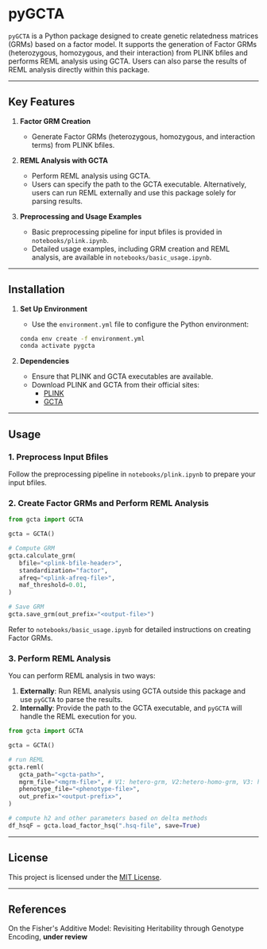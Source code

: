 # pyGCTA

`pyGCTA` is a Python package designed to create genetic relatedness matrices (GRMs) based on a factor model. It supports the generation of Factor GRMs (heterozygous, homozygous, and their interaction) from PLINK bfiles and performs REML analysis using GCTA. Users can also parse the results of REML analysis directly within this package.

---

## Key Features

1. **Factor GRM Creation**  
   - Generate Factor GRMs (heterozygous, homozygous, and interaction terms) from PLINK bfiles.

2. **REML Analysis with GCTA**  
   - Perform REML analysis using GCTA.  
   - Users can specify the path to the GCTA executable. Alternatively, users can run REML externally and use this package solely for parsing results.

3. **Preprocessing and Usage Examples**  
   - Basic preprocessing pipeline for input bfiles is provided in `notebooks/plink.ipynb`.  
   - Detailed usage examples, including GRM creation and REML analysis, are available in `notebooks/basic_usage.ipynb`.

---

## Installation

1. **Set Up Environment**  
   - Use the `environment.yml` file to configure the Python environment:
   ```bash
   conda env create -f environment.yml
   conda activate pygcta
   ```

2. **Dependencies**  
   - Ensure that PLINK and GCTA executables are available.  
   - Download PLINK and GCTA from their official sites:  
     - [PLINK](https://www.cog-genomics.org/plink/)  
     - [GCTA](https://yanglab.westlake.edu.cn/software/gcta/#Download)  

---

## Usage

### 1. Preprocess Input Bfiles
Follow the preprocessing pipeline in `notebooks/plink.ipynb` to prepare your input bfiles.

### 2. Create Factor GRMs and Perform REML Analysis
```python
from gcta import GCTA

gcta = GCTA()

# Compute GRM
gcta.calculate_grm(
   bfile="<plink-bfile-header>",
   standardization="factor",
   afreq="<plink-afreq-file>",
   maf_threshold=0.01,
)

# Save GRM
gcta.save_grm(out_prefix="<output-file>")
```
Refer to `notebooks/basic_usage.ipynb` for detailed instructions on creating Factor GRMs.

### 3. Perform REML Analysis
You can perform REML analysis in two ways:  
1. **Externally**: Run REML analysis using GCTA outside this package and use `pyGCTA` to parse the results.  
2. **Internally**: Provide the path to the GCTA executable, and `pyGCTA` will handle the REML execution for you.

```python
from gcta import GCTA

gcta = GCTA()

# run REML
gcta.reml(
   gcta_path="<gcta-path>",
   mgrm_file="<mgrm-file>", # V1: hetero-grm, V2:hetero-homo-grm, V3: homo-grm
   phenotype_file="<phenotype-file>",
   out_prefix="<output-prefix>",
)

# compute h2 and other parameters based on delta methods
df_hsqF = gcta.load_factor_hsq(".hsq-file", save=True)
```

---

## License

This project is licensed under the [MIT License](LICENSE).

---

## References

On the Fisher's Additive Model: Revisiting Heritability through Genotype Encoding, __under review__